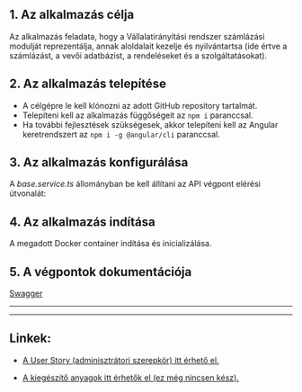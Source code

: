 ## **1. Az alkalmazás célja**

Az alkalmazás feladata, hogy a Vállalatirányítási rendszer számlázási modulját reprezentálja, annak aloldalait kezelje és nyilvántartsa (ide értve a számlázást, a vevői adatbázist, a rendeléseket és a szolgáltatásokat).

## **2. Az alkalmazás telepítése**

- A célgépre le kell klónozni az adott GitHub repository tartalmát.
- Telepíteni kell az alkalmazás függőségeit az `npm i` paranccsal.
- Ha további fejlesztések szükségesek, akkor telepíteni kell az Angular keretrendszert az `npm i -g @angular/cli` paranccsal.

## **3. Az alkalmazás konfigurálása**

A _base.service.ts_ állományban be kell állítani az API végpont elérési útvonalát:  

[comment]: <> (Kiegészítés később - pl. http://localhost:3000)

## **4. Az alkalmazás indítása**

A megadott Docker container indítása és inicializálása.

[comment]: <> (Kiegészítés később)

## **5. A végpontok dokumentációja**

[Swagger](https://)

---
---

## **Linkek:**  

- [A User Story (adminisztrátori szerepkör) itt érhető el.](https://github.com/Frenczy/Final-exam#readme)

- [A kiegészítő anyagok itt érhetők el (ez még nincsen kész).](https://github.com/Frenczy)